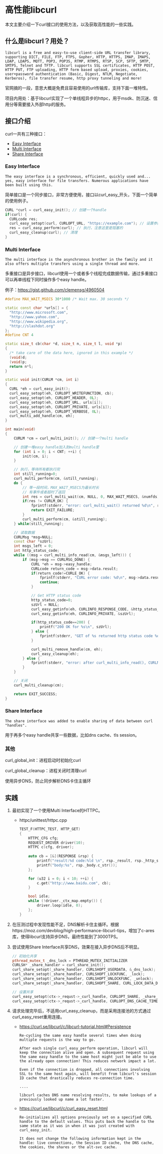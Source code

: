 # 高性能libcurl


本文主要介绍一下curl接口的使用方法，以及获取高性能的一些实践。

## 什么是libcurl？用处？

```
libcurl is a free and easy-to-use client-side URL transfer library, supporting DICT, FILE, FTP, FTPS, Gopher, HTTP, HTTPS, IMAP, IMAPS, LDAP, LDAPS, MQTT, POP3, POP3S, RTMP, RTMPS, RTSP, SCP, SFTP, SMTP, SMTPS, Telnet and TFTP. libcurl supports SSL certificates, HTTP POST, HTTP PUT, FTP uploading, HTTP form based upload, proxies, cookies, user+password authentication (Basic, Digest, NTLM, Negotiate, Kerberos), file transfer resume, http proxy tunneling and more!
```

官网摘的一段，意思大概是免费且容易使用的url传输库，支持下面一堆特性。

项目内用处：基于libcurl实现了一个单线程异步的httpc，用于msdk、防沉迷、信用分等需要接入外部http的服务。

## 接口介绍

curl一共有三种接口：

- [Easy Interface](https://curl.haxx.se/libcurl/c/libcurl-easy.html)
- [Multi Interface](https://curl.haxx.se/libcurl/c/libcurl-multi.html)
- [Share Interface](https://curl.haxx.se/libcurl/c/libcurl-share.html)

### Easy Interface

```
The easy interface is a synchronous, efficient, quickly used and... yes, easy interface for file transfers. Numerous applications have been built using this.
```

简单接口是一个同步接口，非常方便使用，接口以curl_easy_开头，下面一个简单的使用例子。

```cpp
CURL *curl = curl_easy_init(); // 创建一个handle
if(curl) {
  CURLcode res;
  curl_easy_setopt(curl, CURLOPT_URL, "https://example.com"); // 设置参数，参数有很多，header、cookie、接收回调函数、证书等等
  res = curl_easy_perform(curl); // 执行，注意这里是阻塞的
  curl_easy_cleanup(curl); // 清理
}
```

### Multi Interface

```
The multi interface is the asynchronous brother in the family and it also offers multiple transfers using a single thread and more. 
```

多重接口是异步接口，libcurl使用一个或者多个线程完成数据传输，通过多重接口可以再单线程下同时操作多个easy handle。

例子：https://gist.github.com/clemensg/4960504

```cpp
#define MAX_WAIT_MSECS 30*1000 /* Wait max. 30 seconds */

static const char *urls[] = {
  "http://www.microsoft.com",
  "http://www.yahoo.com",
  "http://www.wikipedia.org",
  "http://slashdot.org"
};
#define CNT 4

static size_t cb(char *d, size_t n, size_t l, void *p)
{
  /* take care of the data here, ignored in this example */
  (void)d;
  (void)p;
  return n*l;
}

static void init(CURLM *cm, int i)
{
  CURL *eh = curl_easy_init();
  curl_easy_setopt(eh, CURLOPT_WRITEFUNCTION, cb);
  curl_easy_setopt(eh, CURLOPT_HEADER, 0L);
  curl_easy_setopt(eh, CURLOPT_URL, urls[i]);
  curl_easy_setopt(eh, CURLOPT_PRIVATE, urls[i]);
  curl_easy_setopt(eh, CURLOPT_VERBOSE, 0L);
  curl_multi_add_handle(cm, eh);
}

int main(void)
{
    CURLM *cm = curl_multi_init(); // 创建一个multi handle

    // 创建一堆easy handle加入到multi handle里
    for (int i = 0; i < CNT; ++i) {
        init(cm, i);
    }

    // 执行，等待所有都执行完
    int still_running=0;
    curl_multi_perform(cm, &still_running);
    do {
      	// 等一段时间，MAX_WAIT_MSECS为最长时长
        // 有事件或者超时了返回
        int res = curl_multi_wait(cm, NULL, 0, MAX_WAIT_MSECS, &numfds);
        if(res != CURLM_OK) {
            fprintf(stderr, "error: curl_multi_wait() returned %d\n", res);
            return EXIT_FAILURE;
        }
        curl_multi_perform(cm, &still_running);
    } while(still_running);

    // 读取数据
    CURLMsg *msg=NULL;
    const char *szUrl;
    int msgs_left = 0;
    int http_status_code;
    while ((msg = curl_multi_info_read(cm, &msgs_left))) {
        if (msg->msg == CURLMSG_DONE) {
    		CURL *eh = msg->easy_handle;
            CURLcode return_code = msg->data.result;
            if(return_code!=CURLE_OK) {
                fprintf(stderr, "CURL error code: %d\n", msg->data.result);
                continue;
            }

            // Get HTTP status code
            http_status_code=0;
            szUrl = NULL;
            curl_easy_getinfo(eh, CURLINFO_RESPONSE_CODE, &http_status_code);
            curl_easy_getinfo(eh, CURLINFO_PRIVATE, &szUrl);

            if(http_status_code==200) {
                printf("200 OK for %s\n", szUrl);
            } else {
                fprintf(stderr, "GET of %s returned http status code %d\n", szUrl, http_status_code);
            }

            curl_multi_remove_handle(cm, eh);
            curl_easy_cleanup(eh);
        } else {
            fprintf(stderr, "error: after curl_multi_info_read(), CURLMsg=%d\n", msg->msg);
        }
    }

    // 关闭
    curl_multi_cleanup(cm);

    return EXIT_SUCCESS;
}
```

### Share Interface

```
The share interface was added to enable sharing of data between curl "handles".
```

用于再多个easy handle共享一些数据，比如dns cache、tls session。

### 其他

curl_global_init：进程启动时初始化curl

curl_global_cleanup：进程关闭时清理curl

使用异步DNS，防止同步解析DNS卡住主循环

## 实践

1. 最初实现了一个使用Multi Interface的HTTPC。

   - httpc/unittest/httpc.cpp

      ```cpp
      TEST_F(HTTPC_TEST, HTTP_GET)                                                 
      {
          HTTPC_CFG cfg;
          REQUEST_DRIVER driver(10);
          HTTPC c(cfg, driver);
          
          auto cb = [&](RESPONSE &rsp) {
              printf("result:%d code:%ld \n", rsp._result, rsp._http_status_code);
              printf("body:%s", rsp._body.c_str());
          };
      
          for (u32 i = 0; i < 10; ++i) {
              c.get("http://www.baidu.com", cb);
          }
      
          bool idle;
          while (!driver._ctx_map.empty()) {
              driver.loop(idle, 0);
          };
      }
      ```

2. 在压测过程中发现性能不足，DNS解析卡住主循环。根据https://moz.com/devblog/high-performance-libcurl-tips，增加了c-ares库，使得libcurl支持异步DNS，最终性能到了3000TPS。

3. 尝试使用Share Interface共享DNS，效果在接入异步DNS后不明显。

   ```cpp
   // 初始化共享
   pthread_mutex_t _dns_lock = PTHREAD_MUTEX_INITIALIZER
   CURLSH* _share_handler = curl_share_init();
   curl_share_setopt(_share_handler, CURLSHOPT_USERDATA, &_dns_lock);
   curl_share_setopt(_share_handler, CURLSHOPT_LOCKFUNC, _lock);
   curl_share_setopt(_share_handler, CURLSHOPT_UNLOCKFUNC, _unlock);
   curl_share_setopt(_share_handler, CURLSHOPT_SHARE, CURL_LOCK_DATA_DNS);
   
   // 设置共享
   curl_easy_setopt(ctx->_requst->_curl_handle, CURLOPT_SHARE, _share_handler);
   curl_easy_setopt(ctx->_requst->_curl_handle, CURLOPT_DNS_CACHE_TIMEOUT, 5 * 60);//5min
   ```

4. 请求处理完毕后，不适用curl_easy_cleanup，而是采用连接池的方式通过curl_easy_reset重用连接。

   - https://curl.se/libcurl/c/libcurl-tutorial.html#Persistence

     ```
     Re-cycling the same easy handle several times when doing multiple requests is the way to go.
     
     After each single curl_easy_perform operation, libcurl will keep the connection alive and open. A subsequent request using the same easy handle to the same host might just be able to use the already open connection! This reduces network impact a lot.
     
     Even if the connection is dropped, all connections involving SSL to the same host again, will benefit from libcurl's session ID cache that drastically reduces re-connection time.
     
     ....
     
     libcurl caches DNS name resolving results, to make lookups of a previously looked up name a lot faster.
     ```

   - https://curl.se/libcurl/c/curl_easy_reset.html

      ```
      Re-initializes all options previously set on a specified CURL handle to the default values. This puts back the handle to the same state as it was in when it was just created with curl_easy_init.
      
      It does not change the following information kept in the handle: live connections, the Session ID cache, the DNS cache, the cookies, the shares or the alt-svc cache.
      ```



